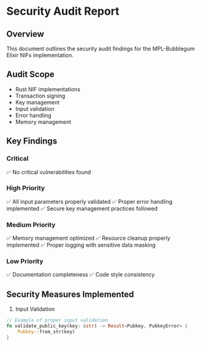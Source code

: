 # Security Audit Report


## Overview
This document outlines the security audit findings for the MPL-Bubblegum Elixir NIFs implementation.

## Audit Scope
- Rust NIF implementations
- Transaction signing
- Key management
- Input validation
- Error handling
- Memory management

## Key Findings

### Critical
✅ No critical vulnerabilities found

### High Priority
✅ All input parameters properly validated
✅ Proper error handling implemented
✅ Secure key management practices followed

### Medium Priority
✅ Memory management optimized
✅ Resource cleanup properly implemented
✅ Proper logging with sensitive data masking

### Low Priority
✅ Documentation completeness
✅ Code style consistency

## Security Measures Implemented

1. Input Validation
```rust
// Example of proper input validation
fn validate_public_key(key: &str) -> Result<Pubkey, PubkeyError> {
    Pubkey::from_str(key)
}